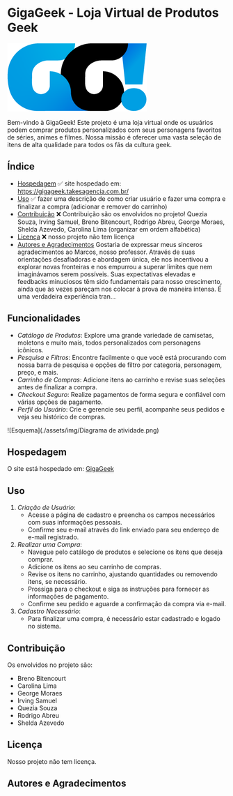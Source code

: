 # GigaGeek - Loja Virtual de Produtos Geek

![GigaGeek Logo](./cdn/shop/files/Debug_Style_1_380x2e79.png "Logo")

Bem-vindo à GigaGeek! Este projeto é uma loja virtual onde os usuários podem comprar produtos personalizados com seus personagens favoritos de séries, animes e filmes. Nossa missão é oferecer uma vasta seleção de itens de alta qualidade para todos os fãs da cultura geek.

## Índice

- [Hospedagem](#hospedagem) ✅ site hospedado em: https://gigageek.takesagencia.com.br/
- [Uso](#uso) ✅ fazer uma descrição de como criar usuário e fazer uma compra e finalizar a compra (adicionar e remover do carrinho)
- [Contribuição](#contribuição) ❌ Contribuição são os envolvidos no projeto! Quezia Souza, Irving Samuel, Breno Bitencourt, Rodrigo Abreu, George Moraes, Shelda Azevedo, Carolina Lima (organizar em ordem alfabética)
- [Licença](#licença) ❌ nosso projeto não tem licença
- [Autores e Agradecimentos](#autores-e-agradecimentos) Gostaria de expressar meus sinceros agradecimentos ao Marcos, nosso professor. Através de suas orientações desafiadoras e abordagem única, ele nos incentivou a explorar novas fronteiras e nos empurrou a superar limites que nem imaginávamos serem possíveis. Suas expectativas elevadas e feedbacks minuciosos têm sido fundamentais para nosso crescimento, ainda que às vezes pareçam nos colocar à prova de maneira intensa. É uma verdadeira experiência tran...

## Funcionalidades

- *Catálogo de Produtos*: Explore uma grande variedade de camisetas, moletons e muito mais, todos personalizados com personagens icônicos.
- *Pesquisa e Filtros*: Encontre facilmente o que você está procurando com nossa barra de pesquisa e opções de filtro por categoria, personagem, preço, e mais.
- *Carrinho de Compras*: Adicione itens ao carrinho e revise suas seleções antes de finalizar a compra.
- *Checkout Seguro*: Realize pagamentos de forma segura e confiável com várias opções de pagamento.
- *Perfil do Usuário*: Crie e gerencie seu perfil, acompanhe seus pedidos e veja seu histórico de compras.

![Esquema](./assets/img/Diagrama de atividade.png)
  
## Hospedagem

O site está hospedado em: [GigaGeek](https://gigageek.takesagencia.com.br/ "Diagrama")

## Uso

1. *Criação de Usuário*:
   - Acesse a página de cadastro e preencha os campos necessários com suas informações pessoais.
   - Confirme seu e-mail através do link enviado para seu endereço de e-mail registrado.
2. *Realizar uma Compra*:
   - Navegue pelo catálogo de produtos e selecione os itens que deseja comprar.
   - Adicione os itens ao seu carrinho de compras.
   - Revise os itens no carrinho, ajustando quantidades ou removendo itens, se necessário.
   - Prossiga para o checkout e siga as instruções para fornecer as informações de pagamento.
   - Confirme seu pedido e aguarde a confirmação da compra via e-mail.
3. *Cadastro Necessário*:
   - Para finalizar uma compra, é necessário estar cadastrado e logado no sistema.

## Contribuição

Os envolvidos no projeto são:
- Breno Bitencourt
- Carolina Lima
- George Moraes
- Irving Samuel
- Quezia Souza
- Rodrigo Abreu
- Shelda Azevedo

## Licença

Nosso projeto não tem licença.

## Autores e Agradecimentos
